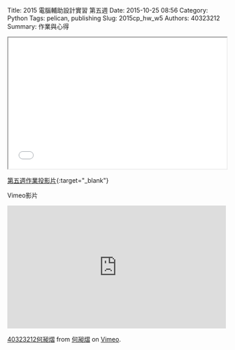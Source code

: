 Title: 2015 電腦輔助設計實習 第五週
Date: 2015-10-25 08:56
Category: Python
Tags: pelican, publishing
Slug: 2015cp_hw_w5
Authors: 40323212
Summary: 作業與心得

<iframe src="40323212_cp_w5.html" width="500" height="300"></iframe>

[第五週作業投影片](40323212_cp_w5.html){:target="_blank"}

Vimeo影片
<iframe src="https://player.vimeo.com/video/143517667" width="500" height="281" frameborder="0" webkitallowfullscreen mozallowfullscreen allowfullscreen></iframe> <p><a href="https://vimeo.com/143517667">40323212何昶熠</a> from <a href="https://vimeo.com/user33034021">何昶熠</a> on <a href="https://vimeo.com">Vimeo</a>.</p>

